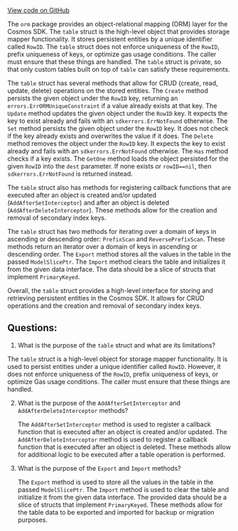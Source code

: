 [View code on GitHub](https://github.com/cosmos/cosmos-sdk/blob/main/x/group/internal/orm/table.go)

The `orm` package provides an object-relational mapping (ORM) layer for the Cosmos SDK. The `table` struct is the high-level object that provides storage mapper functionality. It stores persistent entities by a unique identifier called `RowID`. The `table` struct does not enforce uniqueness of the `RowID`, prefix uniqueness of keys, or optimize gas usage conditions. The caller must ensure that these things are handled. The `table` struct is private, so that only custom tables built on top of `table` can satisfy these requirements.

The `table` struct has several methods that allow for CRUD (create, read, update, delete) operations on the stored entities. The `Create` method persists the given object under the `RowID` key, returning an `errors.ErrORMUniqueConstraint` if a value already exists at that key. The `Update` method updates the given object under the `RowID` key. It expects the key to exist already and fails with an `sdkerrors.ErrNotFound` otherwise. The `Set` method persists the given object under the `RowID` key. It does not check if the key already exists and overwrites the value if it does. The `Delete` method removes the object under the `RowID` key. It expects the key to exist already and fails with an `sdkerrors.ErrNotFound` otherwise. The `Has` method checks if a key exists. The `GetOne` method loads the object persisted for the given `RowID` into the `dest` parameter. If none exists or `rowID==nil`, then `sdkerrors.ErrNotFound` is returned instead.

The `table` struct also has methods for registering callback functions that are executed after an object is created and/or updated (`AddAfterSetInterceptor`) and after an object is deleted (`AddAfterDeleteInterceptor`). These methods allow for the creation and removal of secondary index keys.

The `table` struct has two methods for iterating over a domain of keys in ascending or descending order: `PrefixScan` and `ReversePrefixScan`. These methods return an iterator over a domain of keys in ascending or descending order. The `Export` method stores all the values in the table in the passed `ModelSlicePtr`. The `Import` method clears the table and initializes it from the given data interface. The data should be a slice of structs that implement `PrimaryKeyed`.

Overall, the `table` struct provides a high-level interface for storing and retrieving persistent entities in the Cosmos SDK. It allows for CRUD operations and the creation and removal of secondary index keys.
## Questions: 
 1. What is the purpose of the `table` struct and what are its limitations?
   
   The `table` struct is a high-level object for storage mapper functionality. It is used to persist entities under a unique identifier called `RowID`. However, it does not enforce uniqueness of the `RowID`, prefix uniqueness of keys, or optimize Gas usage conditions. The caller must ensure that these things are handled.

2. What is the purpose of the `AddAfterSetInterceptor` and `AddAfterDeleteInterceptor` methods?
   
   The `AddAfterSetInterceptor` method is used to register a callback function that is executed after an object is created and/or updated. The `AddAfterDeleteInterceptor` method is used to register a callback function that is executed after an object is deleted. These methods allow for additional logic to be executed after a table operation is performed.

3. What is the purpose of the `Export` and `Import` methods?
   
   The `Export` method is used to store all the values in the table in the passed `ModelSlicePtr`. The `Import` method is used to clear the table and initialize it from the given data interface. The provided data should be a slice of structs that implement `PrimaryKeyed`. These methods allow for the table data to be exported and imported for backup or migration purposes.